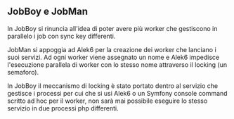 ## JobBoy e JobMan

In JobBoy si rinuncia all'idea di poter avere più worker che gestiscono in parallelo
i job con sync key differenti.

JobMan si appoggia ad Alek6 per la creazione dei worker che lanciano i suoi servizi.
Ad ogni worker viene assegnato un nome e Alek6 impedisce l'esecuzione parallela di worker con lo stesso nome attraverso
il locking (un semaforo).

In JobBoy il meccanismo di locking è stato portato dentro al servizio che gestisce i processi
per cui che si usi Alek6 o un Symfony console command scritto ad hoc per il worker, non sarà mai possibile
eseguire lo stesso servizio in due processi php differenti.

